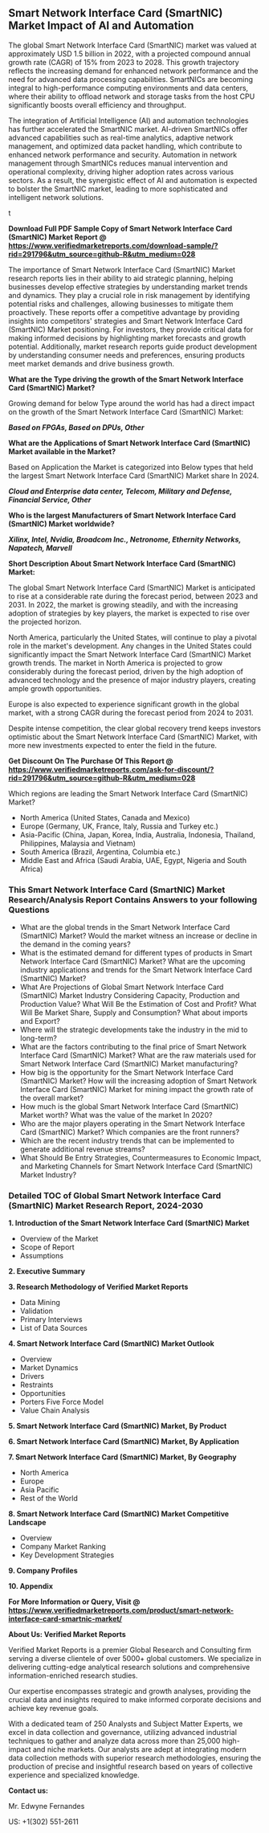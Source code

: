 <h2>Smart Network Interface Card (SmartNIC) Market Impact of AI and Automation</h2><p>The global Smart Network Interface Card (SmartNIC) market was valued at approximately USD 1.5 billion in 2022, with a projected compound annual growth rate (CAGR) of 15% from 2023 to 2028. This growth trajectory reflects the increasing demand for enhanced network performance and the need for advanced data processing capabilities. SmartNICs are becoming integral to high-performance computing environments and data centers, where their ability to offload network and storage tasks from the host CPU significantly boosts overall efficiency and throughput.</p><p>The integration of Artificial Intelligence (AI) and automation technologies has further accelerated the SmartNIC market. AI-driven SmartNICs offer advanced capabilities such as real-time analytics, adaptive network management, and optimized data packet handling, which contribute to enhanced network performance and security. Automation in network management through SmartNICs reduces manual intervention and operational complexity, driving higher adoption rates across various sectors. As a result, the synergistic effect of AI and automation is expected to bolster the SmartNIC market, leading to more sophisticated and intelligent network solutions.</p>t</p><p id="" class=""><strong>Download Full PDF Sample Copy of Smart Network Interface Card (SmartNIC) Market Report @ <a href="https://www.verifiedmarketreports.com/download-sample/?rid=291796&utm_source=github-R&utm_medium=028" target="_blank">https://www.verifiedmarketreports.com/download-sample/?rid=291796&utm_source=github-R&utm_medium=028</a></strong></p><p>The importance of&nbsp;Smart Network Interface Card (SmartNIC) Market research reports lies in their ability to aid strategic planning, helping businesses develop effective strategies by understanding market trends and dynamics. They play a crucial role in risk management by identifying potential risks and challenges, allowing businesses to mitigate them proactively. These reports offer a competitive advantage by providing insights into competitors' strategies and Smart Network Interface Card (SmartNIC) Market positioning. For investors, they provide critical data for making informed decisions by highlighting market forecasts and growth potential. Additionally, market research reports guide product development by understanding consumer needs and preferences, ensuring products meet market demands and drive business growth.</p><p><strong>What are the&nbsp;Type driving the growth of the Smart Network Interface Card (SmartNIC) Market?</strong></p><p id="" class="">Growing demand for below Type around the world has had a direct impact on the growth of the Smart Network Interface Card (SmartNIC) Market:</p><em><strong>Based on FPGAs, Based on DPUs, Other</strong></em></p><strong>What are the&nbsp;Applications&nbsp;of Smart Network Interface Card (SmartNIC) Market available in the Market?</strong></p><p id="" class="">Based on Application the Market is categorized into Below types that held the largest Smart Network Interface Card (SmartNIC) Market share In 2024.</p><em><strong>Cloud and Enterprise data center, Telecom, Military and Defense, Financial Service, Other</strong></em></p><strong>Who is the largest Manufacturers of Smart Network Interface Card (SmartNIC) Market worldwide?</strong></p><p><em><strong>Xilinx, Intel, Nvidia, Broadcom Inc., Netronome, Ethernity Networks, Napatech, Marvell</strong></em></p><p id="" class=""><strong>Short Description About Smart Network Interface Card (SmartNIC) Market:</strong></p><p>The global Smart Network Interface Card (SmartNIC) Market is anticipated to rise at a considerable rate during the forecast period, between 2023 and 2031. In 2022, the market is growing steadily, and with the increasing adoption of strategies by key players, the market is expected to rise over the projected horizon.</p><p>North America, particularly the United States, will continue to play a pivotal role in the market's development. Any changes in the United States could significantly impact the Smart Network Interface Card (SmartNIC) Market growth trends. The market in North America is projected to grow considerably during the forecast period, driven by the high adoption of advanced technology and the presence of major industry players, creating ample growth opportunities.</p><p>Europe is also expected to experience significant growth in the global market, with a strong CAGR during the forecast period from 2024 to 2031.</p><p>Despite intense competition, the clear global recovery trend keeps investors optimistic about the Smart Network Interface Card (SmartNIC) Market, with more new investments expected to enter the field in the future.</p><p id="" class=""><strong>Get Discount On The Purchase Of This Report @ <a href="https://www.verifiedmarketreports.com/ask-for-discount/?rid=291796&utm_source=github-R&utm_medium=028" target="_blank">https://www.verifiedmarketreports.com/ask-for-discount/?rid=291796&utm_source=github-R&utm_medium=028</a></strong></p>Which regions are leading the Smart Network Interface Card (SmartNIC) Market?</p><ul><li>North America (United States, Canada and Mexico)</li><li>Europe (Germany, UK, France, Italy, Russia and Turkey etc.)</li><li>Asia-Pacific (China, Japan, Korea, India, Australia, Indonesia, Thailand, Philippines, Malaysia and Vietnam)</li><li>South America (Brazil, Argentina, Columbia etc.)</li><li>Middle East and Africa (Saudi Arabia, UAE, Egypt, Nigeria and South Africa)</li></ul><h3 id="" class="">This Smart Network Interface Card (SmartNIC) Market Research/Analysis Report Contains Answers to your following Questions</h3><ul><li>What are the global trends in the Smart Network Interface Card (SmartNIC) Market? Would the market witness an increase or decline in the demand in the coming years?</li><li>What is the estimated demand for different types of products in Smart Network Interface Card (SmartNIC) Market? What are the upcoming industry applications and trends for the Smart Network Interface Card (SmartNIC) Market?</li><li>What Are Projections of Global Smart Network Interface Card (SmartNIC) Market Industry Considering Capacity, Production and Production Value? What Will Be the Estimation of Cost and Profit? What Will Be Market Share, Supply and Consumption? What about imports and Export?</li><li>Where will the strategic developments take the industry in the mid to long-term?</li><li>What are the factors contributing to the final price of Smart Network Interface Card (SmartNIC) Market? What are the raw materials used for Smart Network Interface Card (SmartNIC) Market manufacturing?</li><li>How big is the opportunity for the Smart Network Interface Card (SmartNIC) Market? How will the increasing adoption of Smart Network Interface Card (SmartNIC) Market for mining impact the growth rate of the overall market?</li><li>How much is the global Smart Network Interface Card (SmartNIC) Market worth? What was the value of the market In 2020?</li><li>Who are the major players operating in the Smart Network Interface Card (SmartNIC) Market? Which companies are the front runners?</li><li>Which are the recent industry trends that can be implemented to generate additional revenue streams?</li><li>What Should Be Entry Strategies, Countermeasures to Economic Impact, and Marketing Channels for Smart Network Interface Card (SmartNIC) Market Industry?</li></ul><h3 id="" class="">Detailed TOC of Global Smart Network Interface Card (SmartNIC) Market Research Report, 2024-2030</h3><p id="" class=""><strong>1. Introduction of the Smart Network Interface Card (SmartNIC) Market</strong></p><ul><li>Overview of the Market</li><li>Scope of Report</li><li>Assumptions</li></ul><p id="" class=""><strong>2. Executive Summary</strong></p><p id="" class=""><strong>3. Research Methodology of Verified Market Reports</strong></p><ul><li>Data Mining</li><li>Validation</li><li>Primary Interviews</li><li>List of Data Sources</li></ul><p id="" class=""><strong>4. Smart Network Interface Card (SmartNIC) Market Outlook</strong></p><ul><li>Overview</li><li>Market Dynamics</li><li>Drivers</li><li>Restraints</li><li>Opportunities</li><li>Porters Five Force Model</li><li>Value Chain Analysis</li></ul><p id="" class=""><strong>5. Smart Network Interface Card (SmartNIC) Market, By Product</strong></p><p id="" class=""><strong>6. Smart Network Interface Card (SmartNIC) Market, By Application</strong></p><p id="" class=""><strong>7. Smart Network Interface Card (SmartNIC) Market, By Geography</strong></p><ul><li>North America</li><li>Europe</li><li>Asia Pacific</li><li>Rest of the World</li></ul><p id="" class=""><strong>8. Smart Network Interface Card (SmartNIC) Market Competitive Landscape</strong></p><ul><li>Overview</li><li>Company Market Ranking</li><li>Key Development Strategies</li></ul><p id="" class=""><strong>9. Company Profiles</strong></p><p id="" class=""><strong>10. Appendix</strong></p><p id="" class=""><strong>For More Information or Query, Visit @ <a href="https://www.verifiedmarketreports.com/product/smart-network-interface-card-smartnic-market/" target="_blank">https://www.verifiedmarketreports.com/product/smart-network-interface-card-smartnic-market/</a></strong></p><p id="" class=""><strong>About Us: Verified Market Reports</strong></p><p id="" class="">Verified Market Reports is a premier Global Research and Consulting firm serving a diverse clientele of over 5000+ global customers. We specialize in delivering cutting-edge analytical research solutions and comprehensive information-enriched research studies.</p><p id="" class="">Our expertise encompasses strategic and growth analyses, providing the crucial data and insights required to make informed corporate decisions and achieve key revenue goals.</p><p id="" class="">With a dedicated team of 250 Analysts and Subject Matter Experts, we excel in data collection and governance, utilizing advanced industrial techniques to gather and analyze data across more than 25,000 high-impact and niche markets. Our analysts are adept at integrating modern data collection methods with superior research methodologies, ensuring the production of precise and insightful research based on years of collective experience and specialized knowledge.</p><p id="" class=""><strong>Contact us:</strong></p><p id="" class="">Mr. Edwyne Fernandes</p><p id="" class="">US: +1(302) 551-2611</p>